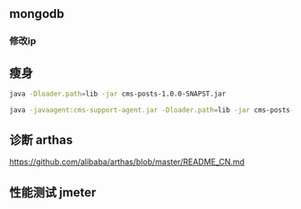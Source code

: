 # 
## mongodb
### 修改ip

## 瘦身
```sh
java -Dloader.path=lib -jar cms-posts-1.0.0-SNAPST.jar 

java -javaagent:cms-support-agent.jar -Dloader.path=lib -jar cms-posts-1.0.0-SNAPSHOT.jar
```
## 诊断 arthas
https://github.com/alibaba/arthas/blob/master/README_CN.md
## 性能测试 jmeter
